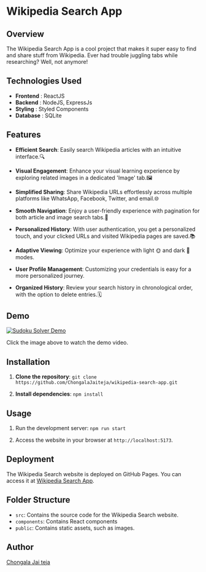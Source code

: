 # Wikipedia Search App
## Overview
The Wikipedia Search App is a cool project that makes it super easy to find and share stuff from Wikipedia. Ever had trouble juggling tabs while researching? Well, not anymore!


## Technologies Used
- **Frontend** : ReactJS
- **Backend** : NodeJS, ExpressJs
- **Styling** : Styled Components
- **Database** : SQLite

## Features

- **Efficient Search**: Easily search Wikipedia articles with an intuitive interface.🔍

- **Visual Engagement**: Enhance your visual learning experience by exploring related images in a dedicated 'Image' tab.🖼️

- **Simplified Sharing**: Share Wikipedia URLs effortlessly across multiple platforms like WhatsApp, Facebook, Twitter, and email.🌐

- **Smooth Navigation**: Enjoy a user-friendly experience with pagination for both article and image search tabs.🚀

- **Personalized History**: With user authentication, you get a personalized touch, and your clicked URLs and visited Wikipedia pages are saved.📚

- **Adaptive Viewing**: Optimize your experience with light 🌞 and dark 🌙 modes.

- **User Profile Management**: Customizing your credentials is easy for a more personalized journey.

- **Organized History**: Review your search history in chronological order, with the option to delete entries.🗓️

## Demo

[![Sudoku Solver Demo](https://img.youtube.com/vi/tugvonfZmlw/maxresdefault.jpg)](https://youtu.be/tugvonfZmlw)

Click the image above to watch the demo video.

## Installation
1. **Clone the repository**:
`git clone https://github.com/ChongalaJaiteja/wikipedia-search-app.git`

2. **Install dependencies**:
`npm install`

## Usage
1. Run the development server:
`npm run start`

2. Access the website in your browser at `http://localhost:5173`.

## Deployment
The Wikipedia Search website is deployed on GitHub Pages. You can access it at [Wikipedia Search App](https://chongalajaiteja.github.io/wikipedia-search-app/).

## Folder Structure
- `src`: Contains the source code for the  Wikipedia Search website.
- `components`: Contains React components
- `public`: Contains static assets, such as images.

## Author
[Chongala Jai teja](https://github.com/ChongalaJaiteja)


